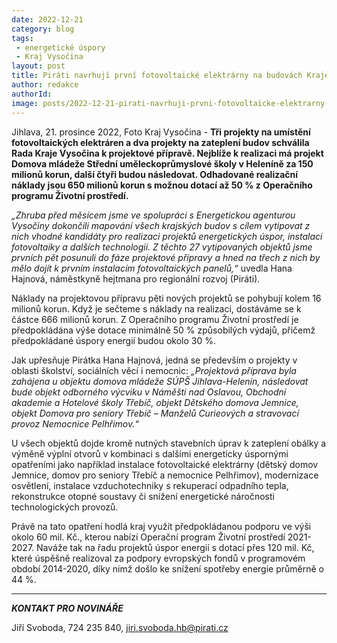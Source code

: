 ```yaml
---
date: 2022-12-21
category: blog
tags:
 - energetické úspory
 - Kraj Vysočina
layout: post
title: Piráti navrhují první fotovoltaické elektrárny na budovách Kraje Vysočina 
author: redakce
authorId:
image: posts/2022-12-21-pirati-navrhuji-prvni-fotovoltaicke-elektrarny-na-budovach-kraje-vysocina.jpg
---
```


Jihlava, 21. prosince 2022, Foto Kraj Vysočina - **Tři projekty na umístění fotovoltaických elektráren a dva projekty na zateplení budov schválila Rada Kraje Vysočina k projektové přípravě. Nejblíže k realizaci má projekt Domova mládeže Střední uměleckoprůmyslové školy v Heleníně za 150 milionů korun, další čtyři budou následovat. Odhadované realizační náklady jsou 650 milionů korun s možnou dotací až 50 % z Operačního programu Životní prostředí.**

*„Zhruba před měsícem jsme ve spolupráci s Energetickou agenturou Vysočiny dokončili mapování všech krajských budov s cílem vytipovat z nich vhodné kandidáty pro realizaci projektů energetických úspor, instalaci fotovoltaiky a dalších technologií. Z těchto 27 vytipovaných objektů jsme prvních pět posunuli do fáze projektové přípravy a hned na třech z nich by mělo dojít k prvním instalacím fotovoltaických panelů,“* uvedla Hana Hajnová, náměstkyně hejtmana pro regionální rozvoj (Piráti).

Náklady na projektovou přípravu pěti nových projektů se pohybují kolem 16 milionů korun. Když je sečteme s náklady na realizaci, dostáváme se k částce 666 milionů korun. Z Operačního programu Životní prostředí je předpokládána výše dotace minimálně 50 % způsobilých výdajů, přičemž předpokládané úspory energií budou okolo 30 %. 

Jak upřesňuje Pirátka Hana Hajnová, jedná se především o projekty v oblasti školství, sociálních věcí i nemocnic: *„Projektová příprava byla zahájena u objektu domova mládeže SÚPŠ Jihlava-Helenín, následovat bude objekt odborného výcviku v Náměšti nad Oslavou, Obchodní akademie a Hotelové školy Třebíč, objekt Dětského domova Jemnice, objekt Domova pro seniory Třebíč – Manželů Curieových a stravovací provoz Nemocnice Pelhřimov.“*

U všech objektů dojde kromě nutných stavebních úprav k zateplení obálky a výměně výplní otvorů v kombinaci s dalšími energeticky úspornými opatřeními jako například instalace fotovoltaické elektrárny (dětský domov Jemnice, domov pro seniory Třebíč a nemocnice Pelhřimov), modernizace osvětlení, instalace vzduchotechniky s rekuperací odpadního tepla, rekonstrukce otopné soustavy či snížení energetické náročnosti technologických provozů. 

Právě na tato opatření hodlá kraj využít předpokládanou podporu ve výši okolo 60 mil. Kč., kterou nabízí Operační program Životní prostředí 2021-2027. Naváže tak na řadu projektů úspor energií s dotací přes 120 mil. Kč, které úspěšně realizoval za podpory evropských fondů v programovém období 2014-2020, díky nimž došlo ke snížení spotřeby energie průměrně o 44 %.


---

***KONTAKT PRO NOVINÁŘE*** 

Jiří Svoboda, 724 235 840, <jiri.svoboda.hb@pirati.cz>
